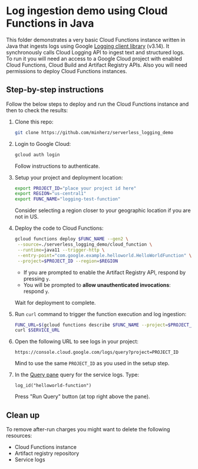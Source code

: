# Log ingestion demo using Cloud Functions in Java

This folder demonstrates a very basic Cloud Functions instance written in Java that ingests logs using Google [Logging client library][1] (v3.14).
It synchronously calls Cloud Logging API to ingest text and structured logs.
To run it you will need an access to a Google Cloud project with enabled Cloud Functions, Cloud Build and Artifact Registry APIs.
Also you will need permissions to deploy Cloud Functions instances.

## Step-by-step instructions

Follow the below steps to deploy and run the Cloud Functions instance and then to check the results:

1. Clone this repo:

   ```bash
   git clone https://github.com/minherz/serverless_logging_demo
   ```

1. Login to Google Cloud:

   ```bash
   gcloud auth login
   ```

   Follow instructions to authenticate.

1. Setup your project and deployment location:

   ```bash
   export PROJECT_ID="place your project id here"
   export REGION="us-central1"
   export FUNC_NAME="logging-test-function"
   ```

   Consider selecting a region closer to your geographic location if you are not in US.

1. Deploy the code to Cloud Functions:

   ```bash
   gcloud functions deploy $FUNC_NAME --gen2 \
    --source=./serverless_logging_demo/cloud_function \
    --runtime=java11 --trigger-http \
    --entry-point="com.google.example.helloworld.HelloWorldFunction" \
    --project=$PROJECT_ID --region=$REGION
   ```

   * If you are prompted to enable the Artifact Registry API, respond by pressing `y`.
   * You will be prompted to **allow unauthenticated invocations**: respond `y`.

   Wait for deployment to complete.

1. Run `curl` command to trigger the function execution and log ingestion:

   ```bash
   FUNC_URL=$(gcloud functions describe $FUNC_NAME --project=$PROJECT_ID --format="value(httpsTrigger.url)")
   curl $SERVICE_URL 
   ```

1. Open the following URL to see logs in your project:

   ```terminal
   https://console.cloud.google.com/logs/query?project=PROJECT_ID
   ```

   Mind to use the same `PROJECT_ID` as you used in the setup step.

1. In the [Query pane][2] query for the service logs. Type:

   ```terminal
   log_id("helloworld-function")
   ```

   Press "Run Query" button (at top right above the pane).

## Clean up

To remove after-run charges you might want to delete the following resources:

* Cloud Functions instance
* Artifact registry repository
* Service logs

[1]: https://cloud.google.com/logging/docs/reference/libraries
[2]: https://cloud.google.com/logging/docs/view/logs-explorer-interface#query-builder
